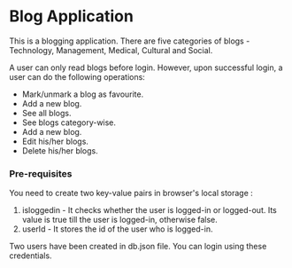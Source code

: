 # Blog Application

This is a blogging application.
There are five categories of blogs - Technology, Management, Medical, Cultural and Social.

A user can only read blogs before login.
However, upon successful login, a user can do the following operations:
- Mark/unmark a blog as favourite.
- Add a new blog.
- See all blogs.
- See blogs category-wise.
- Add a new blog.
- Edit his/her blogs.
- Delete his/her blogs.

### Pre-requisites

You need to create two key-value pairs in browser's local storage :
1. isloggedin - It checks whether the user is logged-in or logged-out. Its value is true till the user is logged-in, otherwise false.
2. userId - It stores the id of the user who is logged-in.

Two users have been created in db.json file. You can login using these credentials.
